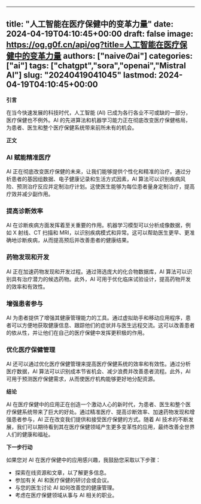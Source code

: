 
---
title: "人工智能在医疗保健中的变革力量"
date: 2024-04-19T04:10:45+00:00
draft: false
image: https://og.g0f.cn/api/og?title=人工智能在医疗保健中的变革力量
authors: ["naiveのai"]
categories: ["ai"]
tags: ["chatgpt","sora","openai","Mistral AI"]
slug: "20240419041045"
lastmod: 2024-04-19T04:10:45+00:00
---
**引言**

在当今快速发展的科技时代，人工智能 (AI) 已成为各行各业不可或缺的一部分，医疗保健也不例外。AI 的先进算法和机器学习能力正在彻底改变医疗保健格局，为患者、医生和整个医疗保健系统带来前所未有的机会。

**正文**

### AI 赋能精准医疗

AI 正在彻底改变医疗保健的未来，让我们能够提供个性化和精准的治疗。通过分析患者的基因组数据、电子健康记录和生活方式因素，AI 算法可以识别疾病风险、预测治疗反应并定制治疗计划。这使医生能够为每位患者量身定制治疗，提高疗效并减少副作用。

### 提高诊断效率

AI 在诊断疾病方面发挥着至关重要的作用。机器学习模型可以分析成像数据，例如 X 射线、CT 扫描和 MRI，以识别疾病模式和异常。这可以帮助医生更早、更准确地诊断疾病，从而提高预后并改善患者的健康结果。

### 药物发现和开发

AI 正在加速药物发现和开发过程。通过筛选庞大的化合物数据库，AI 算法可以识别具有治疗潜力的候选药物。此外，AI 可用于优化临床试验设计，提高药物开发的效率和有效性。

### 增强患者参与

AI 为患者提供了增强其健康管理能力的工具。通过虚拟助手和移动应用程序，患者可以方便地获取健康信息、跟踪他们的症状并与医生远程交流。这可以改善患者的依从性，并让他们在自己的医疗保健中发挥更积极的作用。

### 优化医疗保健管理

AI 还可以通过优化医疗保健管理来提高医疗保健系统的效率和有效性。通过分析医疗数据，AI 算法可以识别成本节省机会、减少浪费并改善患者流程。此外，AI 可用于预测医疗保健需求，从而使医疗机构能够更好地分配资源。

**结论**

AI 在医疗保健中的应用正在创造一个激动人心的新时代，为患者、医生和整个医疗保健系统带来了巨大的好处。通过精准医疗、提高诊断效率、加速药物发现和增强患者参与，AI 正在改变我们提供和接受医疗保健的方式。随着 AI 技术的不断发展，我们可以期待看到其在医疗保健领域产生更多变革性的应用，最终改善全世界人们的健康和福祉。

**下一步行动**

如果您对 AI 在医疗保健中的应用感兴趣，我鼓励您采取以下步骤：

* 探索在线资源和文章，以了解更多信息。
* 参加有关 AI 和医疗保健的研讨会或会议。
* 与您的医生讨论 AI 如何改善您的健康管理。
* 考虑在医疗保健领域从事与 AI 相关的职业。